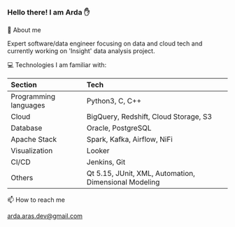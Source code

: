 ### Hello there!  I am Arda ✋

💬 About me

Expert software/data engineer focusing on data and cloud tech and currently working on 'Insight' data analysis project.

💻 Technologies I am familiar with:

| Section      | Tech |
| :---        |    :----    |
| Programming languages     | Python3, C, C++ |
| Cloud   | BigQuery, Redshift, Cloud Storage, S3|
| Database | Oracle, PostgreSQL |
| Apache Stack         | Spark, Kafka, Airflow, NiFi |
| Visualization        | Looker |
| CI/CD                | Jenkins, Git |
| Others               | Qt 5.15, JUnit, XML, Automation, Dimensional Modeling |

📫 How to reach me

arda.aras.dev@gmail.com
